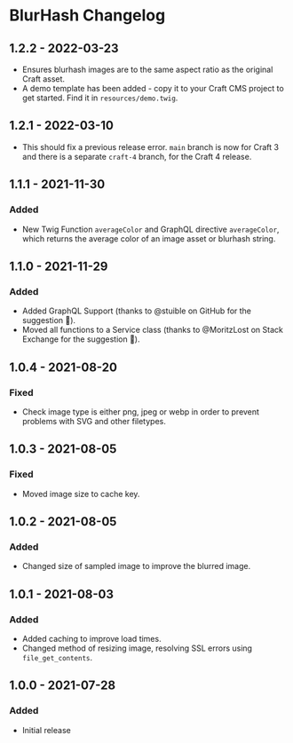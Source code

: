 # BlurHash Changelog

## 1.2.2 - 2022-03-23

- Ensures blurhash images are to the same aspect ratio as the original Craft asset.
- A demo template has been added - copy it to your Craft CMS project to get started. Find it in `resources/demo.twig`.

## 1.2.1 - 2022-03-10

- This should fix a previous release error. `main` branch is now for Craft 3 and there is a separate `craft-4` branch, for the Craft 4 release.

## 1.1.1 - 2021-11-30

### Added

- New Twig Function `averageColor` and GraphQL directive `averageColor`, which returns the average color of an image asset or blurhash string.

## 1.1.0 - 2021-11-29

### Added

- Added GraphQL Support (thanks to @stuible on GitHub for the suggestion 🙌).
- Moved all functions to a Service class (thanks to @MoritzLost on Stack Exchange for the suggestion 🙌).

## 1.0.4 - 2021-08-20

### Fixed

- Check image type is either png, jpeg or webp in order to prevent problems with SVG and other filetypes.

## 1.0.3 - 2021-08-05

### Fixed

- Moved image size to cache key.

## 1.0.2 - 2021-08-05

### Added

- Changed size of sampled image to improve the blurred image.

## 1.0.1 - 2021-08-03

### Added

- Added caching to improve load times.
- Changed method of resizing image, resolving SSL errors using `file_get_contents`.

## 1.0.0 - 2021-07-28

### Added

- Initial release
